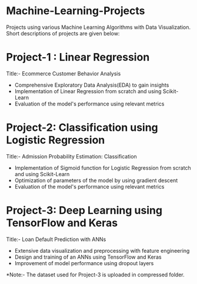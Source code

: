 # Machine-Learning-Projects
Projects using various Machine Learning Algorithms with Data Visualization. Short descriptions of projects are given below:

# Project-1 : Linear Regression
Title:- Ecommerce Customer Behavior Analysis
* Comprehensive Exploratory Data Analysis(EDA) to gain insights
* Implementation of Linear Regression from scratch and using Scikit-Learn 
* Evaluation of the model's performance using relevant metrics

# Project-2: Classification using Logistic Regression
Title:- Admission Probability Estimation: Classification 
* Implementation of Sigmoid function for Logistic Regression from scratch and using Scikit-Learn
* Optimization of parameters of the model by using gradient descent
* Evaluation of the model's performance using relevant metrics

# Project-3: Deep Learning using TensorFlow and Keras
Title:- Loan Default Prediction with ANNs
* Extensive data visualization and preprocessing with feature engineering
* Design and training of an ANNs using TensorFlow and Keras 
* Improvement of model performance using dropout layers 

*Note:- The dataset used for Project-3 is uploaded in compressed folder.
